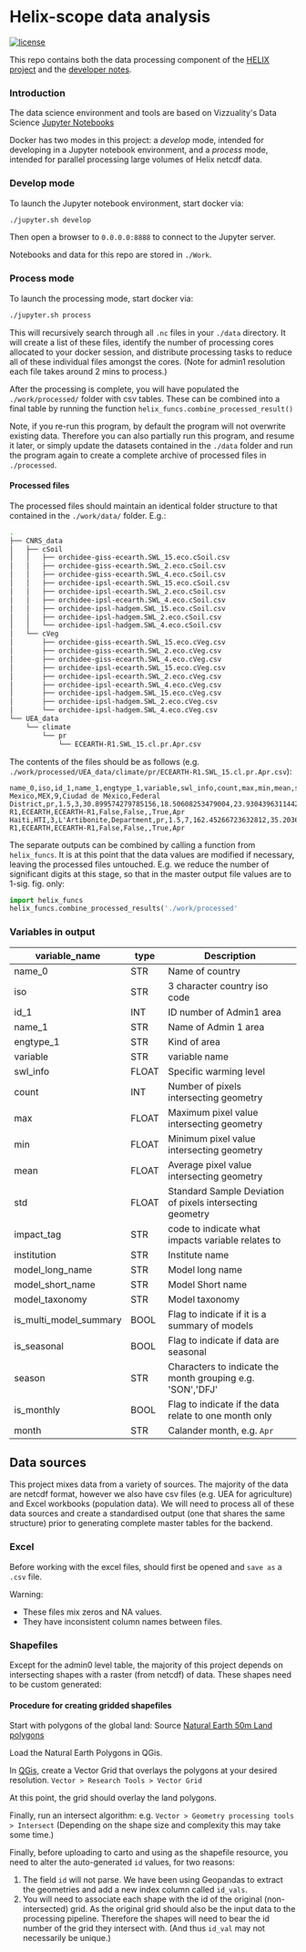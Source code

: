 # Helix-scope data analysis

[![license](https://img.shields.io/github/license/mashape/apistatus.svg)](https://github.com/Vizzuality/sql2gee/blob/develop/LICENSE)


This repo contains both the data processing component of the [HELIX project](https://github.com/Vizzuality/helix-scope) and the [developer notes](https://github.com/Vizzuality/helix-scope-data/blob/master/work/backend_examples.ipynb).


### Introduction

The data science environment and tools are based on Vizzuality's Data Science [Jupyter Notebooks](https://github.com/Vizzuality/data_sci_tutorials)

Docker has two modes in this project: a *develop* mode, intended for developing in a Jupyter notebook environment, and a *process* mode, intended for parallel processing large volumes of Helix netcdf data.

### Develop mode
To launch the Jupyter notebook environment, start docker via:
```bash
./jupyter.sh develop
```
Then open a browser to `0.0.0.0:8888` to connect to the Jupyter server.

Notebooks and data for this repo are stored in `./Work`.

### Process mode
To launch the processing mode, start docker via:
```bash
./jupyter.sh process
```
This will recursively search through all `.nc` files in your `./data` directory. It will create a list of these files, identify the number of processing cores allocated to your docker session, and distribute processing tasks to reduce all of these individual files amongst the cores. (Note for admin1 resolution each file takes around 2 mins to process.)

After the processing is complete, you will have populated the `./work/processed/` folder with csv tables. These can be combined into a final table by running the function `helix_funcs.combine_processed_result()`

Note, if you re-run this program, by default the program will not overwrite existing data. Therefore you can also partially run this program, and resume it later, or simply update the datasets contained in the `./data` folder and run the program again to create a complete archive of processed files in `./processed`.


#### Processed files

The processed files should maintain an identical folder structure to that contained in the `./work/data/` folder. E.g.:

```bash
.
├── CNRS_data
│   ├── cSoil
│   │   ├── orchidee-giss-ecearth.SWL_15.eco.cSoil.csv
│   │   ├── orchidee-giss-ecearth.SWL_2.eco.cSoil.csv
│   │   ├── orchidee-giss-ecearth.SWL_4.eco.cSoil.csv
│   │   ├── orchidee-ipsl-ecearth.SWL_15.eco.cSoil.csv
│   │   ├── orchidee-ipsl-ecearth.SWL_2.eco.cSoil.csv
│   │   ├── orchidee-ipsl-ecearth.SWL_4.eco.cSoil.csv
│   │   ├── orchidee-ipsl-hadgem.SWL_15.eco.cSoil.csv
│   │   ├── orchidee-ipsl-hadgem.SWL_2.eco.cSoil.csv
│   │   └── orchidee-ipsl-hadgem.SWL_4.eco.cSoil.csv
│   └── cVeg
│       ├── orchidee-giss-ecearth.SWL_15.eco.cVeg.csv
│       ├── orchidee-giss-ecearth.SWL_2.eco.cVeg.csv
│       ├── orchidee-giss-ecearth.SWL_4.eco.cVeg.csv
│       ├── orchidee-ipsl-ecearth.SWL_15.eco.cVeg.csv
│       ├── orchidee-ipsl-ecearth.SWL_2.eco.cVeg.csv
│       ├── orchidee-ipsl-ecearth.SWL_4.eco.cVeg.csv
│       ├── orchidee-ipsl-hadgem.SWL_15.eco.cVeg.csv
│       ├── orchidee-ipsl-hadgem.SWL_2.eco.cVeg.csv
│       └── orchidee-ipsl-hadgem.SWL_4.eco.cVeg.csv
└── UEA_data
    └── climate
        └── pr
            └── ECEARTH-R1.SWL_15.cl.pr.Apr.csv
```

The contents of the files should be as follows (e.g. `./work/processed/UEA_data/climate/pr/ECEARTH-R1.SWL_15.cl.pr.Apr.csv`):

```csv
name_0,iso,id_1,name_1,engtype_1,variable,swl_info,count,max,min,mean,std,impact_tag,institution,model_long_name,model_short_name,model_taxonomy,is_multi_model_summary,is_seasonal,season,is_monthly,month
Mexico,MEX,9,Ciudad de México,Federal District,pr,1.5,3,30.899574279785156,18.50608253479004,23.930439631144207,5.176189890440805,cl,,ECEARTH-R1,ECEARTH,ECEARTH-R1,False,False,,True,Apr
Haiti,HTI,3,L'Artibonite,Department,pr,1.5,7,162.45266723632812,35.2036247253418,93.23222242082868,41.52149089980079,cl,,ECEARTH-R1,ECEARTH,ECEARTH-R1,False,False,,True,Apr
```

The separate outputs can be combined by calling a function from `helix_funcs`. It is at this
point that the data values are modified if necessary, leaving the processed files untouched.
E.g. we reduce the number of significant digits at this stage, so that in the master
output file values are to 1-sig. fig. only:

```python
import helix_funcs
helix_funcs.combine_processed_results('./work/processed'
```

### Variables in output

|variable_name| type| Description|
|-------------|-----|------------|
|name_0| STR| Name of country |
|iso| STR| 3 character country iso code |
|id_1 | INT | ID number of Admin1 area |
|name_1| STR | Name of Admin 1 area |
| engtype_1 | STR | Kind of area |
|variable| STR| variable name |
|swl_info| FLOAT | Specific warming level |
|count| INT | Number of pixels intersecting geometry |
|max| FLOAT | Maximum pixel value intersecting geometry |
|min| FLOAT | Minimum pixel value intersecting geometry |
|mean| FLOAT | Average pixel value intersecting geometry|
|std| FLOAT | Standard Sample Deviation of pixels intersecting geometry|
|impact_tag| STR | code to indicate what impacts variable relates to |
|institution| STR | Institute name |
|model_long_name| STR | Model long name |
|model_short_name| STR | Model Short name |
|model_taxonomy| STR | Model taxonomy |
|is_multi_model_summary| BOOL | Flag to indicate if it is a summary of models |
|is_seasonal| BOOL | Flag to indicate if data are seasonal |
|season| STR | Characters to indicate the month grouping e.g. 'SON','DFJ'|
|is_monthly| BOOL | Flag to indicate if the data relate to one month only |
|month| STR | Calander month, e.g. `Apr`|



## Data sources

This project mixes data from a variety of sources. The majority of
the data are netcdf format, however we also have csv files (e.g. UEA for agriculture)
and Excel workbooks (population data). We will need to process all of these data sources
and create a standardised output (one that shares the same structure) prior to generating
complete master tables for the backend.

### Excel

Before working with the excel files, should first be opened and `save as` a `.csv`
file.

Warning:
* These files mix zeros and NA values.
* They have inconsistent column names between files.

### Shapefiles

Except for the admin0 level table, the
majority of this project depends on intersecting
shapes with a raster (from netcdf)
of data. These shapes need to be custom
generated:

#### Procedure for creating gridded shapefiles

Start with polygons of the global land:
    Source [Natural Earth 50m Land polygons](http://www.naturalearthdata.com/downloads/50m-physical-vectors/)

Load the Natural Earth Polygons in QGis.

In [QGis](https://qgis.org/en/site/), create a Vector Grid that overlays the polygons at your
desired resolution. `Vector > Research Tools > Vector Grid`

At this point, the grid should overlay the land polygons.

Finally, run an intersect algorithm: e.g. `Vector > Geometry processing tools > Intersect`
(Depending on the shape size and complexity this may take some time.)

Finally, before uploading to carto and using as the shapefile resource,
 you need to alter the auto-generated `id` values, for two reasons:
 1. The field `id` will not parse. We have been
    using Geopandas to extract the geometries and add a new index column called `id_vals`.
 2. You will need to associate each shape with the id of the original (non-intersected) grid.
    As the original grid should also be the input data to the processing pipeline.
    Therefore the shapes will need to bear the id number of the grid they intersect with.
    (And thus `id_val` may not necessarily be unique.)